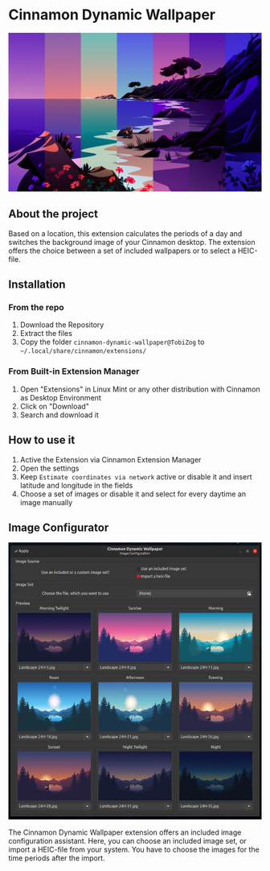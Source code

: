 # Cinnamon Dynamic Wallpaper

![](res/wallpaper_merged.jpg)

## About the project
Based on a location, this extension calculates the periods of a day and switches the background image of your Cinnamon desktop. The extension offers the choice between a set of included wallpapers or to select a HEIC-file.

## Installation
### From the repo
1. Download the Repository
2. Extract the files
3. Copy the folder `cinnamon-dynamic-wallpaper@TobiZog` to `~/.local/share/cinnamon/extensions/`

### From Built-in Extension Manager
1. Open "Extensions" in Linux Mint or any other distribution with Cinnamon as Desktop Environment
2. Click on "Download"
3. Search and download it

## How to use it
1. Active the Extension via Cinnamon Extension Manager
2. Open the settings
3. Keep `Estimate coordinates via network` active or disable it and insert latitude and longitude in the fields
4. Choose a set of images or disable it and select for every daytime an image manually

## Image Configurator
![](res/image_configurator.png)

The Cinnamon Dynamic Wallpaper extension offers an included image configuration assistant. Here, you can choose an included image set, or import a HEIC-file from your system. You have to choose the images for the time periods after the import.
